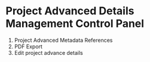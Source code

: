 # Project Advanced Details Management Control Panel

1. Project Advanced Metadata References
2. PDF Export
3. Edit project advance details



